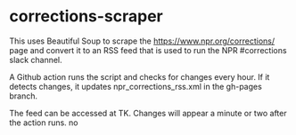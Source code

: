 # corrections-scraper
 
This uses Beautiful Soup to scrape the https://www.npr.org/corrections/ page and convert it to an RSS feed that is used to run the NPR #corrections slack channel. 

A Github action runs the script and checks for changes every hour. If it detects changes, it updates npr_corrections_rss.xml in the gh-pages branch.

The feed can be accessed at TK. Changes will appear a minute or two after the action runs. no